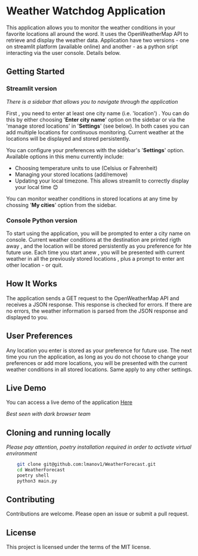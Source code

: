 # Weather Watchdog Application

This application allows you to monitor the weather conditions in your favorite locations all around the word. It uses the OpenWeatherMap API to retrieve and display the weather data.
Application have two versions - one on streamlit platform (available online) 
and another - as a python sript interacting via the user console. 
Details below.

## Getting Started
### Streamlit version

*There is a sidebar that allows you to navigate through the application*

First , you need to enter at least one city name (i.e. 'location') . You can do this by either choosing '**Enter city name**' option on the sidebar or via the 'manage stored locations' in '**Settings**' (see below). In both cases you can add multiple locations for continuous monitoring.
Current weather at the locations will be displayed and stored persistently.

You can configure your preferences with the sidebar's '**Settings**' option. 
Available options in this menu currently include:
* Choosing temperature units to use (Celsius or Fahrenheit)
* Managing your stored locations (add/remove)   
* Updating your local timezone. This allows streamlit to correctly display your local time 😊

You can monitor weather conditions in stored locations at any time by chossing '**My cities**' option from the sidebar.

### Console Python version

To start using the application, you will be prompted to enter a city name on console. Current weather conditions at the destination are printed rigth away , and the location will be stored persistently as you preference for hte future use. Each time you start anew , you will be presented with current weather in all the previously stored locations , plus a prompt to enter ant other location - or quit. 
## How It Works

The application sends a GET request to the OpenWeatherMap API and receives a JSON response. This response is checked for errors. If there are no errors, the weather information is parsed from the JSON response and displayed to you.

## User Preferences

Any location you enter is stored as your preference for future use. The next time you run the application, as long as you do not choose to change your preferences or add more locations, you will be presented with the current weather conditions in all stored locations.
Same apply to any other settings.

## Live Demo

You can access a live demo of the application [Here](https://weatherforecast-mu4smgxbfdevrvf97suff3.streamlit.app/ "Weather Watchdog")

*Best seen with dark browser team*

## Cloning and running locally 
*Please pay attention, poetry installation required in order to activate virtual environment*
```bash
    git clone git@github.com:lmanov1/WeatherForecast.git
    cd WeatherForecast
    poetry shell
    python3 main.py
```

## Contributing

Contributions are welcome. Please open an issue or submit a pull request.

## License

This project is licensed under the terms of the MIT license.